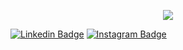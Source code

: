 <p align="center">
  <img src="https://capsule-render.vercel.app/api?text=Hey,%20I%20am%20Constantin!🧑‍💻&animation=scaleIn&type=waving&&color=gradient&height=100&fontSize=50"/>
</p>

[![Linkedin Badge](https://img.shields.io/badge/-Constantin-blue?style=flat-square&logo=Linkedin&logoColor=white&link=https://www.linkedin.com/in/constantinermurache/)](https://www.linkedin.com/in/constantinermurache/) [![Instagram Badge](https://img.shields.io/badge/-@cern-970a0a?style=flat-square&logo=Instagram&logoColor=white&link=https:/www.instagram.com/_javajourney/)](https://www.instagram.com/_javajourney/)

  
<!--
**cern7/cern7** is a ✨ _special_ ✨ repository because its `README.md` (this file) appears on your GitHub profile.

Here are some ideas to get you started:

- 🔭 I’m currently working on ...
- 🌱 I’m currently learning ...
- 👯 I’m looking to collaborate on ...
- 🤔 I’m looking for help with ...
- 💬 Ask me about ...
- 📫 How to reach me: ...
- 😄 Pronouns: ...
- ⚡ Fun fact: ...
-->
